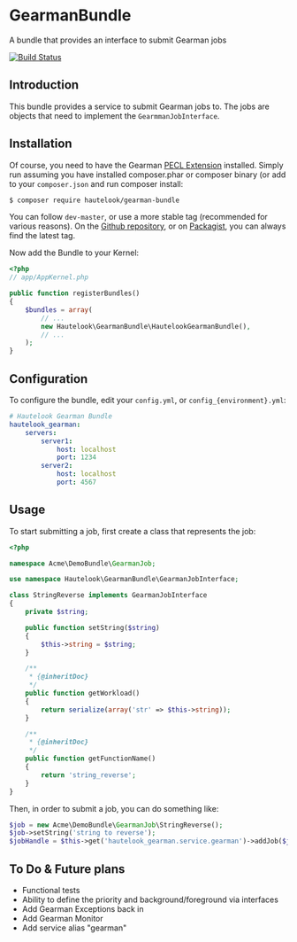 GearmanBundle
=============

A bundle that provides an interface to submit Gearman jobs

[![Build Status](https://magnum.travis-ci.com/hautelook/GearmanBundle.png?token=xYuNngLNi9oEKhdeDuxP&branch=master)](https://magnum.travis-ci.com/hautelook/GearmanBundle)

## Introduction

This bundle provides a service to submit Gearman jobs to. The jobs are objects that need to implement the `GearmmanJobInterface`.

## Installation

Of course, you need to have the Gearman [PECL Extension](http://pecl.php.net/package/gearman) installed.
Simply run assuming you have installed composer.phar or composer binary (or add to your `composer.json` and run composer install:

```bash
$ composer require hautelook/gearman-bundle
```

You can follow `dev-master`, or use a more stable tag (recommended for various reasons). On the [Github repository](https://github.com/hautelook/GearmanBundle), or on [Packagist](http://www.packagist.org), you can always find the latest tag.

Now add the Bundle to your Kernel:

```php
<?php
// app/AppKernel.php

public function registerBundles()
{
    $bundles = array(
        // ...
        new Hautelook\GearmanBundle\HautelookGearmanBundle(),
        // ...
    );
}
```

## Configuration

To configure the bundle, edit your `config.yml`, or `config_{environment}.yml`:

```yml
# Hautelook Gearman Bundle
hautelook_gearman:
    servers:
        server1:
            host: localhost
            port: 1234
        server2:
            host: localhost
            port: 4567
```

## Usage

To start submitting a job, first create a class that represents the job:
```php
<?php

namespace Acme\DemoBundle\GearmanJob;

use namespace Hautelook\GearmanBundle\GearmanJobInterface;

class StringReverse implements GearmanJobInterface
{
    private $string;

    public function setString($string)
    {
        $this->string = $string;
    }

    /**
     * {@inheritDoc}
     */
    public function getWorkload()
    {
        return serialize(array('str' => $this->string));
    }

    /**
     * {@inheritDoc}
     */
    public function getFunctionName()
    {
        return 'string_reverse';
    }
}

```
Then, in order to submit a job, you can do something like:
```php
$job = new Acme\DemoBundle\GearmanJob\StringReverse();
$job->setString('string to reverse');
$jobHandle = $this->get('hautelook_gearman.service.gearman')->addJob($job);
```

## To Do & Future plans

- Functional tests
- Ability to define the priority and background/foreground via interfaces
- Add Gearman Exceptions back in
- Add Gearman Monitor
- Add service alias "gearman"